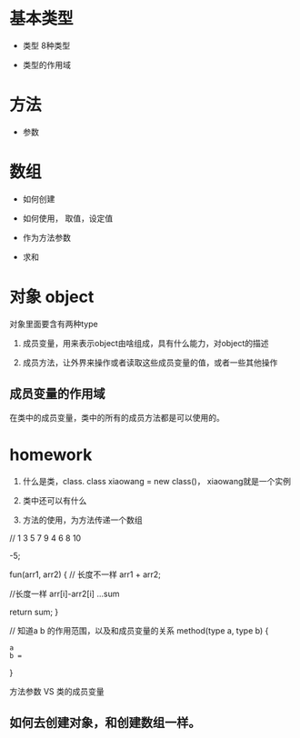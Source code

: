 # 基本类型

- 类型 8种类型
  
- 类型的作用域




# 方法

- 参数


# 数组

- 如何创建
- 如何使用， 取值，设定值
- 作为方法参数


- 求和

# 对象   object

对象里面要含有两种type

1. 成员变量，用来表示object由啥组成，具有什么能力，对object的描述

2. 成员方法，让外界来操作或者读取这些成员变量的值，或者一些其他操作 

## 成员变量的作用域

在类中的成员变量，类中的所有的成员方法都是可以使用的。

# homework

1. 什么是类，class.  class xiaowang = new class()， xiaowang就是一个实例

2. 类中还可以有什么

3. 方法的使用，为方法传递一个数组


//
1 3 5 7 9
 4 6 8 10

-5;





fun(arr1, arr2) {
// 长度不一样
arr1 + arr2;

//长度一样
arr[i]-arr2[i]  ...sum

return sum;
}

// 知道a b 的作用范围，以及和成员变量的关系
method(type a, type b) {

    a 
    b = 
}


方法参数 VS 类的成员变量


## 如何去创建对象，和创建数组一样。
